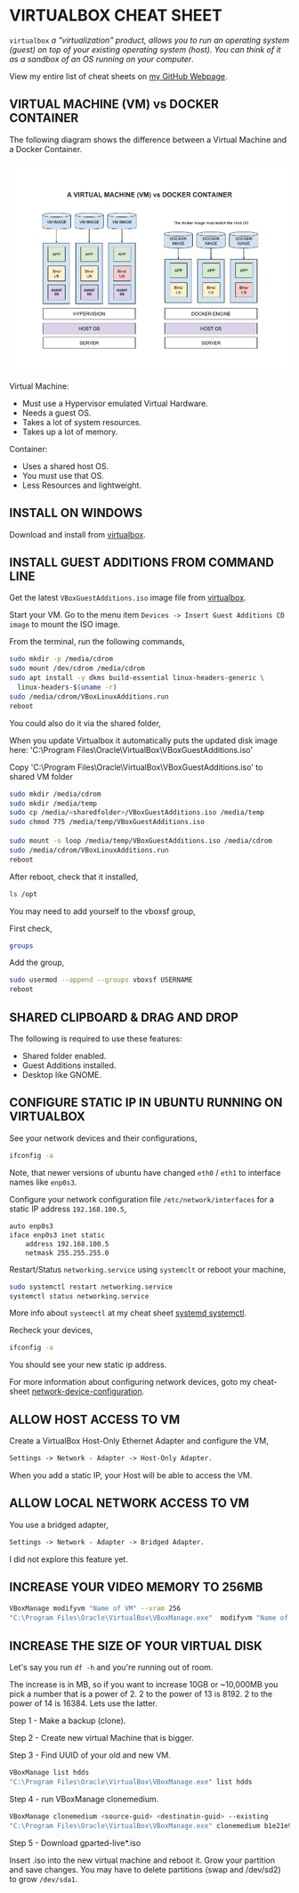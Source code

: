 # VIRTUALBOX CHEAT SHEET

`virtualbox` _a "virtualization" product, allows you to
run an operating system (guest) on top of your existing
operating system (host).  You can think of it as a sandbox of an OS
running on your computer_.

View my entire list of cheat sheets on
[my GitHub Webpage](https://jeffdecola.github.io/my-cheat-sheets/).

## VIRTUAL MACHINE (VM) vs DOCKER CONTAINER

The following diagram shows the difference between a Virtual Machine
and a Docker Container.

![IMAGE - virtual-machine-vs-docker-container - IMAGE](../../../../docs/pics/virtual-machine-vs-docker-container.jpg)

Virtual Machine:

* Must use a Hypervisor emulated Virtual Hardware.
* Needs a guest OS.
* Takes a lot of system resources.
* Takes up a lot of memory.

Container:

* Uses a shared host OS.
* You must use that OS.
* Less Resources and lightweight.

## INSTALL ON WINDOWS

Download and install from [virtualbox](https://www.virtualbox.org/).

## INSTALL GUEST ADDITIONS FROM COMMAND LINE

Get the latest `VBoxGuestAdditions.iso` image file from
[virtualbox](http://download.virtualbox.org/virtualbox).

Start your VM.  Go to the menu item
`Devices -> Insert Guest Additions CD image`
to mount the ISO image.

From the terminal, run the following commands,

```bash
sudo mkdir -p /media/cdrom
sudo mount /dev/cdrom /media/cdrom
sudo apt install -y dkms build-essential linux-headers-generic \
  linux-headers-$(uname -r)
sudo /media/cdrom/VBoxLinuxAdditions.run
reboot
```

You could also do it via the shared folder,

When you update Virtualbox it automatically puts the updated disk image here:
'C:\Program Files\Oracle\VirtualBox\VBoxGuestAdditions.iso'

Copy 'C:\Program Files\Oracle\VirtualBox\VBoxGuestAdditions.iso' to shared
VM folder

```bash
sudo mkdir /media/cdrom
sudo mkdir /media/temp
sudo cp /media/<sharedfolder>/VBoxGuestAdditions.iso /media/temp
sudo chmod 775 /media/temp/VBoxGuestAdditions.iso

sudo mount -o loop /media/temp/VBoxGuestAdditions.iso /media/cdrom
sudo /media/cdrom/VBoxLinuxAdditions.run
reboot
```

After reboot, check that it installed,

```bash
ls /opt
```

You may need to add yourself to the vboxsf group,

First check,

```bash
groups
```

Add the group,

```bash
sudo usermod --append --groups vboxsf USERNAME
reboot
```

## SHARED CLIPBOARD & DRAG AND DROP

The following is required to use these features:

* Shared folder enabled.
* Guest Additions installed.
* Desktop like GNOME.

## CONFIGURE STATIC IP IN UBUNTU RUNNING ON VIRTUALBOX

See your network devices and their configurations,

```bash
ifconfig -a
```

Note, that newer versions of ubuntu have changed `eth0` / `eth1`
to interface names like `enp0s3`.

Configure your network configuration file
 `/etc/network/interfaces` for a static IP address `192.168.100.5`,

```text
auto enp0s3
iface enp0s3 inet static
    address 192.168.100.5
    netmask 255.255.255.0
```

Restart/Status `networking.service` using `systemclt`
or reboot your machine,

```bash
sudo systemctl restart networking.service
systemctl status networking.service
```

More info about `systemctl` at my cheat sheet
[systemd systemctl](https://github.com/JeffDeCola/my-cheat-sheets/tree/master/software/development/operating-systems/linux/systemd-systemctl-cheat-sheet).

Recheck your devices,

```bash
ifconfig -a
```

You should see your new static ip address.

For more information about configuring network devices, goto my cheat-sheet
[network-device-configuration](https://github.com/JeffDeCola/my-cheat-sheets/tree/master/software/development/operating-systems/linux/network-device-configuration-cheat-sheet).

## ALLOW HOST ACCESS TO VM

Create a VirtualBox Host-Only Ethernet Adapter and configure
the VM,

```txt
Settings -> Network - Adapter -> Host-Only Adapter.
```

When you add a static IP, your Host will be able to access the VM.

## ALLOW LOCAL NETWORK ACCESS TO VM

You use a bridged adapter,

```txt
Settings -> Network - Adapter -> Bridged Adapter.
```

I did not explore this feature yet.

## INCREASE YOUR VIDEO MEMORY TO 256MB

```bash
VBoxManage modifyvm "Name of VM" --vram 256
"C:\Program Files\Oracle\VirtualBox\VBoxManage.exe"  modifyvm "Name of VM" --vram 256
```

## INCREASE THE SIZE OF YOUR VIRTUAL DISK

Let's say you run `df -h` and you're running out of room.

The increase is in MB, so if you want to increase 10GB or ~10,000MB
you pick a number that is a power of 2. 2 to the power of 13 is 8192.
2 to the power of 14 is 16384.  Lets use the latter.

Step 1 - Make a backup (clone).

Step 2 - Create new virtual Machine that is bigger.

Step 3 - Find UUID of your old and new VM.

```bash
VBoxManage list hdds
"C:\Program Files\Oracle\VirtualBox\VBoxManage.exe" list hdds
```

Step 4 - run VBoxManage clonemedium.

```bash
VBoxManage clonemedium <source-guid> <destinatin-guid> --existing
"C:\Program Files\Oracle\VirtualBox\VBoxManage.exe" clonemedium b1e21e90-xxx 391354e8-xxx --existing
```

Step 5 - Download gparted-live*.iso

Insert .iso into the new virtual machine and reboot it.
Grow your partition and save changes.
You may have to delete partitions (swap and /dev/sd2) to grow `/dev/sda1`.
